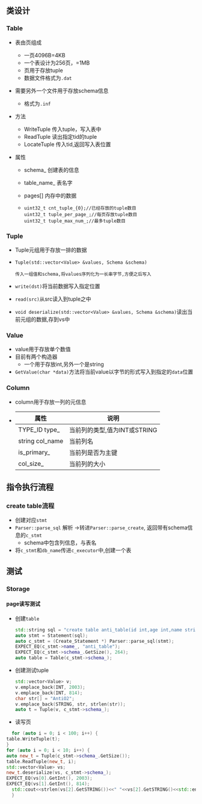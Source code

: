 ## 类设计

### Table

- 表由页组成
    - 一页4096B=4KB
    - 一个表设计为256页，=1MB
    - 页用于存放tuple
    - 数据文件格式为`.dat`

- 需要另外一个文件用于存放schema信息
    - 格式为`.inf`

- 方法
    - WriteTuple 传入tuple，写入表中
    - ReadTuple 读出指定tid的tuple
    - LocateTuple 传入tid,返回写入表位置

- 属性
    - schema_    创建表的信息

    - table_name_ 表名字

    - pages[]     内存中的数据

    - ```
	  uint32_t cnt_tuple_{0};//已经存放的tuple数目
	  uint32_t tuple_per_page_;//每页存放tuple数目
	  uint32_t tuple_max_num_;//最多tuple数目
	  ```

### Tuple

- Tuple元组用于存放一排的数据

- ```
  Tuple(std::vector<Value> &values, Schema &schema)
  
  传入一组值和schema,将values序列化为一长串字节,方便之后写入
  ```

- `write(dst)`将当前数据写入指定位置

- `read(src)`从src读入到tuple之中

- `void deserialize(std::vector<Value> &values, Schema &schema)`读出当前元组的数据,存到vs中

### Value

- value用于存放单个数值
- 目前有两个构造器
    - 一个用于存放int,另外一个是string
- `GetValue(char *data)`方法将当前value以字节的形式写入到指定的`data`位置

### Column

- column用于存放一列的元信息

- | 属性            | 说明                         |
    | --------------- | ---------------------------- |
  | TYPE_ID type_   | 当前列的类型,值为INT或STRING |
  | string col_name | 当前列名                     |
  | is_primary_     | 当前列是否为主键             |
  | col_size_       | 当前列的大小                 |

## 指令执行流程

### create table流程

- 创建对应`stmt`
- `Parser::parse_sql`  解析 ->转进`Parser::parse_create`, 返回带有schema信息的`c_stmt`
    - schema中包含列信息，与表名
- 将`c_stmt`和`db_name`传进`c_executor`中,创建一个表

## 测试

### Storage

#### page读写测试

- 创建`table`

    ```C++
    std::string sql = "create table anti_table(id int,age int,name string);";
    auto stmt = Statement(sql);
    auto c_stmt = (Create_Statement *) Parser::parse_sql(stmt);
    EXPECT_EQ(c_stmt->name_, "anti_table");
    EXPECT_EQ(c_stmt->schema_.GetSize(), 264);
    auto table = Table(c_stmt->schema_);
   ```

- 创建测试tuple

  ```C++
  std::vector<Value> v;
  v.emplace_back(INT, 2003);
  v.emplace_back(INT, 814);
  char str[] = "AntiO2";
  v.emplace_back(STRING, str, strlen(str));
  auto t = Tuple(v, c_stmt->schema_);
  ```

- 读写页

```c++
  for (auto i = 0; i < 100; i++) {
table.WriteTuple(t);
}
for (auto i = 0; i < 10; i++) {
auto new_t = Tuple(c_stmt->schema_.GetSize());
table.ReadTuple(new_t, i);
std::vector<Value> vs;
new_t.deserialize(vs, c_stmt->schema_);
EXPECT_EQ(vs[0].GetInt(), 2003);
EXPECT_EQ(vs[1].GetInt(), 814);
  std::cout<<strlen(vs[2].GetSTRING())<<" "<<vs[2].GetSTRING()<<std::endl;
  }
  ```
    
